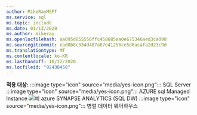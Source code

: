 ```yaml
---
author: MikeRayMSFT
ms.service: sql
ms.topic: include
ms.date: 01/13/2020
ms.author: mikeray
ms.openlocfilehash: aa095d855556ffc458685aa0e675346aed3ca098
ms.sourcegitcommit: ead0b8c334d487a07e41256ce5d6acafa2d23c9d
ms.translationtype: MT
ms.contentlocale: ko-KR
ms.lasthandoff: 10/22/2020
ms.locfileid: "92438458"
---
```

<Token>**적용 대상:** :::image type="icon" source="media/yes-icon.png"::: SQL Server :::image type="icon" source="media/yes-icon.png"::: AZURE sql Managed Instance ![ 예 ](media/yes-icon.png) azure SYNAPSE ANALYTICS (SQL DW) :::image type="icon" source="media/yes-icon.png"::: 병렬 데이터 웨어하우스 </Token>
